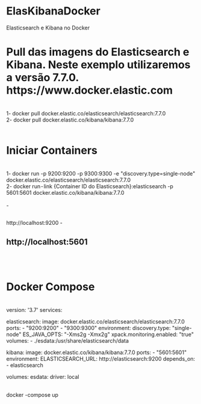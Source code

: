 # ElasKibanaDocker
Elasticsearch e Kibana no Docker

<h1>Pull das imagens do Elasticsearch e Kibana. Neste exemplo utilizaremos a versão 7.7.0. https://www.docker.elastic.com</h1>
<br>
1- docker pull docker.elastic.co/elasticsearch/elasticsearch:7.7.0
<br>
2- docker pull docker.elastic.co/kibana/kibana:7.7.0
<br>
<br>
<h1>Iniciar Containers</h1>
<br>
1- docker run -p 9200:9200 -p 9300:9300 -e "discovery.type=single-node" docker.elastic.co/elasticsearch/elasticsearch:7.7.0
<br>
2- docker run - link {Container ID do Elasticsearch}:elasticsearch -p 5601:5601 docker.elastic.co/kibana/kibana:7.7.0
<br>
<br>
- <h2></h2>http://localhost:9200</h2>
-<h2>http://localhost:5601</h2>
<br>
<br>
<h1>Docker Compose</h1>
<br>
version: '3.7'
services:

  elasticsearch:
    image: docker.elastic.co/elasticsearch/elasticsearch:7.7.0
    ports:
      - "9200:9200"
      - "9300:9300"
    environment:
      discovery.type: "single-node"
      ES_JAVA_OPTS: "-Xms2g -Xmx2g"
      xpack.monitoring.enabled: "true"
    volumes:
      - ./esdata:/usr/share/elasticsearch/data
      
  kibana:
    image: docker.elastic.co/kibana/kibana:7.7.0
    ports:
      - "5601:5601"
    environment:
      ELASTICSEARCH_URL: http://elasticsearch:9200
    depends_on:
      - elasticsearch
      
volumes:
  esdata:
    driver: local

<br> 
docker -compose up
